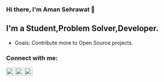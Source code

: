 ### Hi there, I'm Aman Sehrawat 👋

## I'm a Student,Problem Solver,Developer.
- Goals: Contribute more to Open Source projects.

### Connect with me:

[<img align="left" alt="codeSTACKr | Twitter" width="22px" src="https://cdn.jsdelivr.net/npm/simple-icons@v3/icons/twitter.svg" />][twitter]
[<img align="left" alt="codeSTACKr | LinkedIn" width="22px" src="https://cdn.jsdelivr.net/npm/simple-icons@v3/icons/linkedin.svg" />][linkedin]
[<img align="left" alt="codeSTACKr | Instagram" width="22px" src="https://cdn.jsdelivr.net/npm/simple-icons@v3/icons/instagram.svg" />][instagram]

<br />

[twitter]: https://twitter.com/deadlys3c
[instagram]: https://instagram.com/__amansehrawat__
[linkedin]: https://www.linkedin.com/in/amansehrawat/